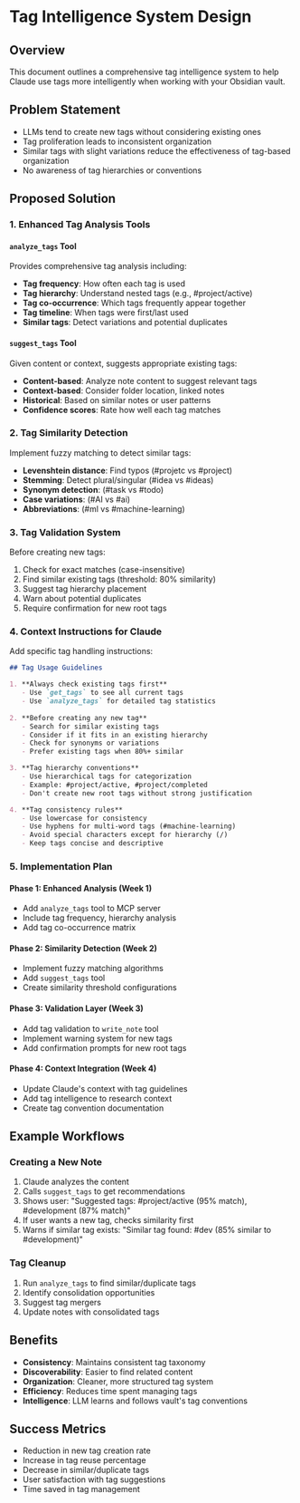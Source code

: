 # Tag Intelligence System Design

## Overview
This document outlines a comprehensive tag intelligence system to help Claude use tags more intelligently when working with your Obsidian vault.

## Problem Statement
- LLMs tend to create new tags without considering existing ones
- Tag proliferation leads to inconsistent organization
- Similar tags with slight variations reduce the effectiveness of tag-based organization
- No awareness of tag hierarchies or conventions

## Proposed Solution

### 1. Enhanced Tag Analysis Tools

#### `analyze_tags` Tool
Provides comprehensive tag analysis including:
- **Tag frequency**: How often each tag is used
- **Tag hierarchy**: Understand nested tags (e.g., #project/active)
- **Tag co-occurrence**: Which tags frequently appear together
- **Tag timeline**: When tags were first/last used
- **Similar tags**: Detect variations and potential duplicates

#### `suggest_tags` Tool
Given content or context, suggests appropriate existing tags:
- **Content-based**: Analyze note content to suggest relevant tags
- **Context-based**: Consider folder location, linked notes
- **Historical**: Based on similar notes or user patterns
- **Confidence scores**: Rate how well each tag matches

### 2. Tag Similarity Detection

Implement fuzzy matching to detect similar tags:
- **Levenshtein distance**: Find typos (#projetc vs #project)
- **Stemming**: Detect plural/singular (#idea vs #ideas)
- **Synonym detection**: (#task vs #todo)
- **Case variations**: (#AI vs #ai)
- **Abbreviations**: (#ml vs #machine-learning)

### 3. Tag Validation System

Before creating new tags:
1. Check for exact matches (case-insensitive)
2. Find similar existing tags (threshold: 80% similarity)
3. Suggest tag hierarchy placement
4. Warn about potential duplicates
5. Require confirmation for new root tags

### 4. Context Instructions for Claude

Add specific tag handling instructions:
```markdown
## Tag Usage Guidelines

1. **Always check existing tags first**
   - Use `get_tags` to see all current tags
   - Use `analyze_tags` for detailed tag statistics
   
2. **Before creating any new tag**
   - Search for similar existing tags
   - Consider if it fits in an existing hierarchy
   - Check for synonyms or variations
   - Prefer existing tags when 80%+ similar

3. **Tag hierarchy conventions**
   - Use hierarchical tags for categorization
   - Example: #project/active, #project/completed
   - Don't create new root tags without strong justification

4. **Tag consistency rules**
   - Use lowercase for consistency
   - Use hyphens for multi-word tags (#machine-learning)
   - Avoid special characters except for hierarchy (/)
   - Keep tags concise and descriptive
```

### 5. Implementation Plan

#### Phase 1: Enhanced Analysis (Week 1)
- Add `analyze_tags` tool to MCP server
- Include tag frequency, hierarchy analysis
- Add tag co-occurrence matrix

#### Phase 2: Similarity Detection (Week 2)
- Implement fuzzy matching algorithms
- Add `suggest_tags` tool
- Create similarity threshold configurations

#### Phase 3: Validation Layer (Week 3)
- Add tag validation to `write_note` tool
- Implement warning system for new tags
- Add confirmation prompts for new root tags

#### Phase 4: Context Integration (Week 4)
- Update Claude's context with tag guidelines
- Add tag intelligence to research context
- Create tag convention documentation

## Example Workflows

### Creating a New Note
1. Claude analyzes the content
2. Calls `suggest_tags` to get recommendations
3. Shows user: "Suggested tags: #project/active (95% match), #development (87% match)"
4. If user wants a new tag, checks similarity first
5. Warns if similar tag exists: "Similar tag found: #dev (85% similar to #development)"

### Tag Cleanup
1. Run `analyze_tags` to find similar/duplicate tags
2. Identify consolidation opportunities
3. Suggest tag mergers
4. Update notes with consolidated tags

## Benefits
- **Consistency**: Maintains consistent tag taxonomy
- **Discoverability**: Easier to find related content
- **Organization**: Cleaner, more structured tag system
- **Efficiency**: Reduces time spent managing tags
- **Intelligence**: LLM learns and follows vault's tag conventions

## Success Metrics
- Reduction in new tag creation rate
- Increase in tag reuse percentage
- Decrease in similar/duplicate tags
- User satisfaction with tag suggestions
- Time saved in tag management